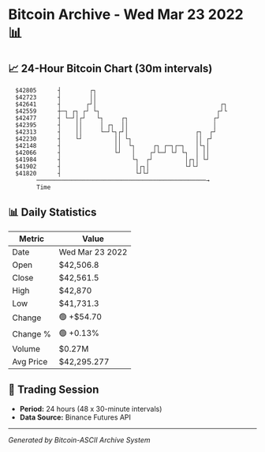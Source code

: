 # Bitcoin Archive - Wed Mar 23 2022 📊

## 📈 24-Hour Bitcoin Chart (30m intervals)

```
  $42805      ┤        ┌┐                                      
  $42723      ┤        ││                                      
  $42641      ┤       ┌┘│                                   ┌┐ 
  $42559      ┼─┐ ┌┐ ┌┘ └┐                                 ┌┘└ 
  $42477      ┤ └─┘│┌┘   └┐     ┌┐                        ┌┘   
  $42395      ┤    ││     │ ┌┐  ││                        │    
  $42313      ┤    ││     └─┘└┐┌┘│                   ┌┐  ┌┘    
  $42230      ┤    └┘         ││ └┐                  ││ ┌┘     
  $42148      ┤               ││  └┐     ┌┐ ┌─┐┌─┐   │└┐│      
  $42066      ┤               └┘   │    ┌┘└─┘ └┘ └┐  │ ││      
  $41984      ┤                    └┐  ┌┘         │┌┐│ └┘      
  $41902      ┤                     │┌┐│          └┘└┘         
  $41820      ┤                     └┘└┘                       
        ────────────────────────────────────────────────→
        Time
```

## 📊 Daily Statistics

| Metric | Value |
|--------|-------|
| Date | Wed Mar 23 2022 |
| Open | $42,506.8 |
| Close | $42,561.5 |
| High | $42,870 |
| Low | $41,731.3 |
| Change | 🟢 +$54.70 |
| Change % | 🟢 +0.13% |
| Volume | $0.27M |
| Avg Price | $42,295.277 |

## 📅 Trading Session

- **Period:** 24 hours (48 x 30-minute intervals)
- **Data Source:** Binance Futures API

---
*Generated by Bitcoin-ASCII Archive System*

